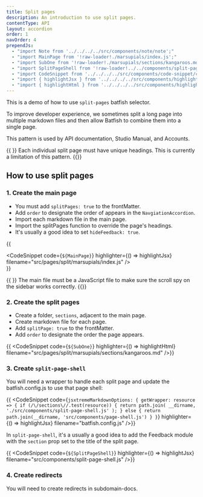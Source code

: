 ```yaml
---
title: Split pages
description: An introduction to use split pages.
contentType: API
layout: accordion
order: 1
navOrder: 4
prependJs:
  - "import Note from '../../../../src/components/note/note';"
  - "import MainPage from '!raw-loader!./marsupials/index.js';"
  - "import SubOne from '!raw-loader!./marsupials/sections/kangaroos.md';"
  - "import SplitPageShell from '!raw-loader!../../components/split-page-shell.js';"
  - "import CodeSnippet from '../../../../src/components/code-snippet/code-snippet';"
  - "import { highlightJsx } from '../../../../src/components/highlight/jsx';"
  - "import { highlightHtml } from '../../../../src/components/highlight/html';"
---
```


This is a demo of how to use `split-pages` batfish selector.

To improve developer experience, we sometimes split a long page into multiple markdown files and then allow Batfish to combine them into a single page.

This pattern is used by API documentation, Studio Manual, and Accounts.

{{ <Note theme="warning"> }}
Each individual split page must have unique headings. This is currently a limitation of this pattern.
{{</Note>}}

## How to use split pages

### 1. Create the main page

- You must add `splitPages: true` to the frontMatter.
- Add `order` to designate the order of appears in the `NavgiationAccordion`.
- Import each markdown file in the main page.
- Import the splitPages function to override the page's headings.
- It's usually a good idea to set `hideFeedback: true`.

{{ <div className="mb18"><CodeSnippet code={`${MainPage}`} highlighter={() => highlightJsx} filename="src/pages/split/marsupials/index.js" /></div>}}

{{ <Note> }}
The main file must be a JavaScript file to make sure the scroll spy on the sidebar works correctly.
{{</Note>}}

### 2. Create the split pages

- Create a folder, `sections`, adjacent to the main page.
- Create markdown file for each page.
- Add `splitPage: true` to the frontMatter.
- Add `order` to designate the order the page appears.

{{ <CodeSnippet code={`${SubOne}`} highlighter={() => highlightHtml} filename="src/pages/split/marsupials/sections/kangaroos.md" />}}

### 3. Create `split-page-shell`

You will need a wrapper to handle each split page and update the batfish.config.js to use that page shell:

{{ <CodeSnippet code={`jsxtremeMarkdownOptions: {
getWrapper: resource => {
  if (/\/sections\//.test(resource)) {
    return path.join(
      __dirname,
      './src/components/split-page-shell.js'
    );
  } else {
    return path.join(__dirname, 'src/components/page-shell.js')
  }
}`} highlighter={() => highlightJsx} filename="batfish.config.js" />}}

In `split-page-shell`, it's a usually a good idea to add the Feedback module with the `section` prop set to the title of the split page.

{{ <CodeSnippet code={`${SplitPageShell}`} highlighter={() => highlightJsx} filename="src/components/split-page-shell.js" />}}

### 4. Create redirects

You will need to create redirects in subdomain-docs.
